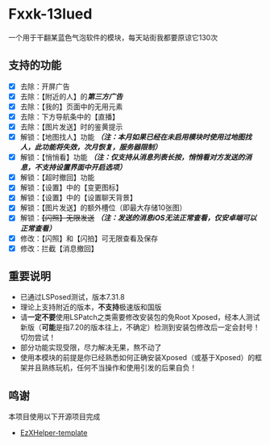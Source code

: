 # Fxxk-13lued
一个用于干翻某蓝色气泡软件的模块，每天站街我都要原谅它130次

## 支持的功能
- [X] 去除：开屏广告
- [X] 去除：【附近的人】的***第三方广告***
- [X] 去除：【我的】页面中的无用元素
- [X] 去除：下方导航条中的【直播】
- [X] 去除：【图片发送】时的鉴黄提示
- [X] 解锁：【地图找人】功能 ***（注：本月如果已经在未启用模块时使用过地图找人，此功能将失效，次月恢复，服务器限制）***
- [X] 解锁：【悄悄看】功能 ***（注：仅支持从消息列表长按，悄悄看对方发送的消息，不支持设置界面中开启选项）***
- [X] 解锁：【超时撤回】功能
- [X] 解锁：【设置】中的【变更图标】
- [X] 解锁：【设置】中的【设置聊天背景】
- [X] 解锁：【图片发送】的额外槽位（即最大存储10张图）
- [X] 解锁：~~【闪照】无限发送~~ ***（注：发送的消息iOS无法正常查看，仅安卓端可以正常查看）***
- [X] 修改：【闪照】和【闪拍】可无限查看及保存
- [X] 修改：拦截【消息撤回】

## 重要说明
- 已通过LSPosed测试，版本7.31.8
- 理论上支持附近的版本，**不支持**极速版和国版
- 请**一定不要**使用LSPatch之类需要修改安装包的免Root Xposed，经本人测试新版（**可能**是指7.20的版本往上，不确定）检测到安装包修改后一定会封号！切勿尝试！
- 部分功能实现受限，尽力解决无果，熬不动了
- 使用本模块的前提是你已经熟悉如何正确安装Xposed（或基于Xposed）的框架并且熟练玩机，任何不当操作和使用引发的后果自负！

## 鸣谢
本项目使用以下开源项目完成
- [EzXHelper-template](https://github.com/KyuubiRan/ezxhepler-template)
